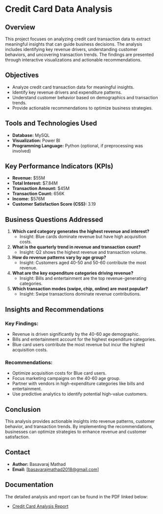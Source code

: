 # Credit Card Data Analysis

## Overview
This project focuses on analyzing credit card transaction data to extract meaningful insights that can guide business decisions. The analysis includes identifying key revenue drivers, understanding customer behaviors, and uncovering transaction trends. The findings are presented through interactive visualizations and actionable recommendations.

## Objectives
- Analyze credit card transaction data for meaningful insights.
- Identify key revenue drivers and expenditure patterns.
- Understand customer behavior based on demographics and transaction trends.
- Provide actionable recommendations to optimize business strategies.

## Tools and Technologies Used
- **Database:** MySQL
- **Visualization:** Power BI
- **Programming Language:** Python (optional, if preprocessing was involved)

## Key Performance Indicators (KPIs)
- **Revenue:** $55M
- **Total Interest:** $7.84M
- **Transaction Amount:** $45M
- **Transaction Count:** 656K
- **Income:** $576M
- **Customer Satisfaction Score (CSS):** 3.19

## Business Questions Addressed
1. **Which card category generates the highest revenue and interest?**
   - Insight: Blue cards dominate revenue but have high acquisition costs.
2. **What is the quarterly trend in revenue and transaction count?**
   - Insight: Q2 shows the highest revenue and transaction volume.
3. **How do revenue patterns vary by age group?**
   - Insight: Customers aged 40-50 and 50-60 contribute the most revenue.
4. **What are the key expenditure categories driving revenue?**
   - Insight: Bills and entertainment are the top revenue-generating categories.
5. **Which transaction modes (swipe, chip, online) are most popular?**
   - Insight: Swipe transactions dominate revenue contributions.

## Insights and Recommendations
### Key Findings:
- Revenue is driven significantly by the 40-60 age demographic.
- Bills and entertainment account for the highest expenditure categories.
- Blue card users contribute the most revenue but incur the highest acquisition costs.

### Recommendations:
- Optimize acquisition costs for Blue card users.
- Focus marketing campaigns on the 40-60 age group.
- Partner with vendors in high-expenditure categories like bills and entertainment.
- Use predictive analytics to identify potential high-value customers.

## Conclusion
This analysis provides actionable insights into revenue patterns, customer behavior, and transaction trends. By implementing the recommendations, businesses can optimize strategies to enhance revenue and customer satisfaction.

## Contact
- **Author:** Basavaraj Mathad
- **Email:** [basavarajmathad2018@gmail.com]

## Documentation
The detailed analysis and report can be found in the PDF linked below:
- [Credit Card Analysis Report](Credit_Card_Report_dashboard.pdf)


